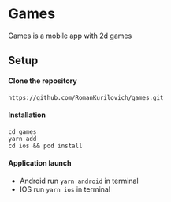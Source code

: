 # Games

Games is a mobile app with 2d games

## Setup

#### Clone the repository
```
https://github.com/RomanKurilovich/games.git
```

#### Installation
```
cd games
yarn add 
cd ios && pod install 
```

#### Application launch

* Android run ``` yarn android ``` in terminal
* IOS run ``` yarn ios ``` in terminal

